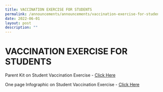```yaml
---
title: VACCINATION EXERCISE FOR STUDENTS
permalink: /announcements/announcements/vaccination-exercise-for-students
date: 2022-06-01
layout: post
description: ""
---
```

# VACCINATION EXERCISE FOR STUDENTS

Parent Kit on Student Vaccination Exercise - [Click Here](http://bukittimahpri-moe-edu-sg-admin.cwp.sg/qql/slot/u750/Information%20&%20Download/2021/Vacination/Resource%202%20Parent%20Kit%20on%20Student%20Vaccination%20Exercise.pdf)

One page Infographic on Student Vaccination Exercise - [Click Here](http://bukittimahpri-moe-edu-sg-admin.cwp.sg/qql/slot/u750/Information%20&%20Download/2021/Vacination/Resource%203%20One%20page%20Infographic%20on%20Student%20Vaccination%20Exercise.pdf)